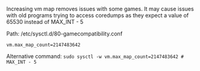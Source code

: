 Increasing vm map removes issues with some games. It may cause issues with old programs trying to access coredumps as they expect a value of 65530 instead of MAX_INT - 5

Path: /etc/sysctl.d/80-gamecompatibility.conf
```SH
vm.max_map_count=2147483642
```

Alternative command: `sudo sysctl -w vm.max_map_count=2147483642 # MAX_INT - 5`

